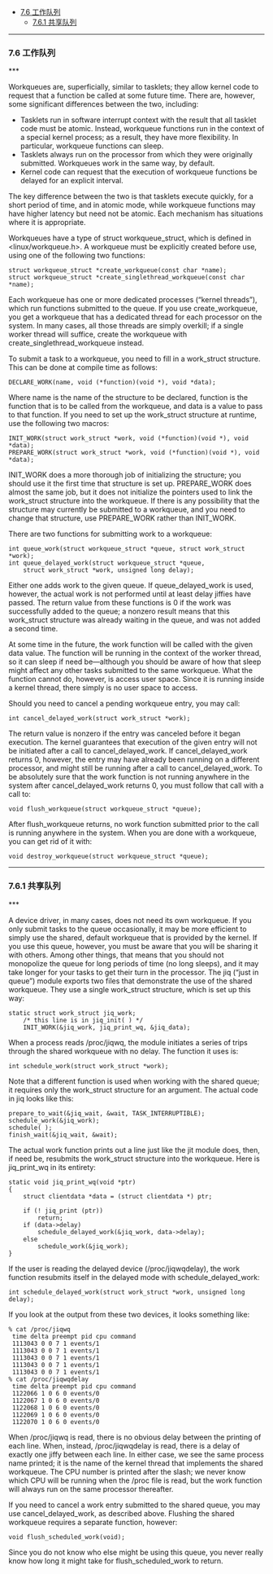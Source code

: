 * [7.6 工作队列](#7.6)
    * [7.6.1 共享队列](#7.6.1)

***
<h3 id="7.6">7.6 工作队列</h3>
***

Workqueues are, superficially, similar to tasklets; they allow kernel code to request that a function be called at some future time. There are, however, some significant differences between the two, including:

* Tasklets run in software interrupt context with the result that all tasklet code must be atomic. Instead, workqueue functions run in the context of a special kernel process; as a result, they have more flexibility. In particular, workqueue functions can sleep.
* Tasklets always run on the processor from which they were originally submitted. Workqueues work in the same way, by default.
* Kernel code can request that the execution of workqueue functions be delayed for an explicit interval.

The key difference between the two is that tasklets execute quickly, for a short period of time, and in atomic mode, while workqueue functions may have higher latency but need not be atomic. Each mechanism has situations where it is appropriate.

Workqueues have a type of struct workqueue_struct, which is defined in <linux/workqueue.h>. A workqueue must be explicitly created before use, using one of the following two functions:

    struct workqueue_struct *create_workqueue(const char *name);
    struct workqueue_struct *create_singlethread_workqueue(const char *name);

Each workqueue has one or more dedicated processes (“kernel threads”), which run functions submitted to the queue. If you use create_workqueue, you get a workqueue that has a dedicated thread for each processor on the system. In many cases, all those threads are simply overkill; if a single worker thread will suffice, create the workqueue with create_singlethread_workqueue instead.

To submit a task to a workqueue, you need to fill in a work_struct structure. This can be done at compile time as follows:

    DECLARE_WORK(name, void (*function)(void *), void *data);

Where name is the name of the structure to be declared, function is the function that is to be called from the workqueue, and data is a value to pass to that function. If you need to set up the work_struct structure at runtime, use the following two macros:

    INIT_WORK(struct work_struct *work, void (*function)(void *), void *data);
    PREPARE_WORK(struct work_struct *work, void (*function)(void *), void *data);

INIT_WORK does a more thorough job of initializing the structure; you should use it the first time that structure is set up. PREPARE_WORK does almost the same job, but it does not initialize the pointers used to link the work_struct structure into the workqueue. If there is any possibility that the structure may currently be submitted to a workqueue, and you need to change that structure, use PREPARE_WORK rather than INIT_WORK.

There are two functions for submitting work to a workqueue:

    int queue_work(struct workqueue_struct *queue, struct work_struct *work);
    int queue_delayed_work(struct workqueue_struct *queue,
        struct work_struct *work, unsigned long delay);

Either one adds work to the given queue. If queue_delayed_work is used, however, the actual work is not performed until at least delay jiffies have passed. The return value from these functions is 0 if the work was successfully added to the queue; a nonzero result means that this work_struct structure was already waiting in the queue, and
was not added a second time.

At some time in the future, the work function will be called with the given data value. The function will be running in the context of the worker thread, so it can sleep if need be—although you should be aware of how that sleep might affect any other tasks submitted to the same workqueue. What the function cannot do, however, is access user space. Since it is running inside a kernel thread, there simply is no user space to access.

Should you need to cancel a pending workqueue entry, you may call:

    int cancel_delayed_work(struct work_struct *work);

The return value is nonzero if the entry was canceled before it began execution. The kernel guarantees that execution of the given entry will not be initiated after a call to cancel_delayed_work. If cancel_delayed_work returns 0, however, the entry may have already been running on a different processor, and might still be running after a call to cancel_delayed_work. To be absolutely sure that the work function is not running anywhere in the system after cancel_delayed_work returns 0, you must follow that call with a call to:

    void flush_workqueue(struct workqueue_struct *queue);

After flush_workqueue returns, no work function submitted prior to the call is running anywhere in the system. When you are done with a workqueue, you can get rid of it with:

    void destroy_workqueue(struct workqueue_struct *queue);

***
<h3 id="7.6.1">7.6.1 共享队列</h3>
***

A device driver, in many cases, does not need its own workqueue. If you only submit tasks to the queue occasionally, it may be more efficient to simply use the shared, default workqueue that is provided by the kernel. If you use this queue, however, you must be aware that you will be sharing it with others. Among other things, that means that you should not monopolize the queue for long periods of time (no long sleeps), and it may take longer for your tasks to get their turn in the processor. The jiq (“just in queue”) module exports two files that demonstrate the use of the shared workqueue. They use a single work_struct structure, which is set up this way:

    static struct work_struct jiq_work;
        /* this line is in jiq_init( ) */
        INIT_WORK(&jiq_work, jiq_print_wq, &jiq_data);

When a process reads /proc/jiqwq, the module initiates a series of trips through the shared workqueue with no delay. The function it uses is:

    int schedule_work(struct work_struct *work);

Note that a different function is used when working with the shared queue; it requires only the work_struct structure for an argument. The actual code in jiq looks like this:

    prepare_to_wait(&jiq_wait, &wait, TASK_INTERRUPTIBLE);
    schedule_work(&jiq_work);
    schedule( );
    finish_wait(&jiq_wait, &wait);

The actual work function prints out a line just like the jit module does, then, if need be, resubmits the work_struct structure into the workqueue. Here is jiq_print_wq in its entirety:

    static void jiq_print_wq(void *ptr)
    {
        struct clientdata *data = (struct clientdata *) ptr;

        if (! jiq_print (ptr))
            return;
        if (data->delay)
            schedule_delayed_work(&jiq_work, data->delay);
        else
            schedule_work(&jiq_work);
    }

If the user is reading the delayed device (/proc/jiqwqdelay), the work function resubmits itself in the delayed mode with schedule_delayed_work:

    int schedule_delayed_work(struct work_struct *work, unsigned long delay);

If you look at the output from these two devices, it looks something like:

    % cat /proc/jiqwq
     time delta preempt pid cpu command
     1113043 0 0 7 1 events/1
     1113043 0 0 7 1 events/1
     1113043 0 0 7 1 events/1
     1113043 0 0 7 1 events/1
     1113043 0 0 7 1 events/1
    % cat /proc/jiqwqdelay
     time delta preempt pid cpu command
     1122066 1 0 6 0 events/0
     1122067 1 0 6 0 events/0
     1122068 1 0 6 0 events/0
     1122069 1 0 6 0 events/0
     1122070 1 0 6 0 events/0

When /proc/jiqwq is read, there is no obvious delay between the printing of each line. When, instead, /proc/jiqwqdelay is read, there is a delay of exactly one jiffy between each line. In either case, we see the same process name printed; it is the name of the kernel thread that implements the shared workqueue. The CPU number is printed after the slash; we never know which CPU will be running when the /proc file is read, but the work function will always run on the same processor thereafter.

If you need to cancel a work entry submitted to the shared queue, you may use cancel_delayed_work, as described above. Flushing the shared workqueue requires a separate function, however:

    void flush_scheduled_work(void);

Since you do not know who else might be using this queue, you never really know how long it might take for flush_scheduled_work to return.